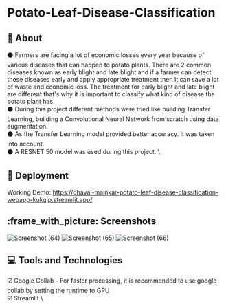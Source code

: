 # Potato-Leaf-Disease-Classification

## :memo: About ##
:black_circle: Farmers are facing a lot of economic losses every year because of various diseases that can happen to potato plants. There are 2 common diseases known as early blight and late blight and if a farmer can detect these diseases early and apply appropriate treatment then it can save a lot of waste and economic loss. The treatment for early blight and late blight are different that's why it is important to classify what kind of disease the potato plant has\
:black_circle: During this project different methods were tried like building Transfer Learning, building a Convolutional Neural Network from scratch using data augmentation. \
:black_circle: As the Transfer Learning model provided better accuracy. It was taken into account. \
:black_circle: A RESNET 50 model was used during this project. \


## :rocket: Deployment ##
Working Demo: https://dhaval-mainkar-potato-leaf-disease-classification-webapp-kukqjp.streamlit.app/

## :frame_with_picture: Screenshots ##
![Screenshot (64)](https://user-images.githubusercontent.com/53887636/236695821-1aafa322-0dcf-41e5-bda7-faf875d94713.png)
![Screenshot (65)](https://user-images.githubusercontent.com/53887636/236694726-1dd95cad-aff1-4431-966a-ed25af00047a.png)
![Screenshot (66)](https://user-images.githubusercontent.com/53887636/236694458-59e23062-7d05-408e-ab24-cf696049f917.png)


## :computer: Tools and Technologies ##
:ballot_box_with_check: Google Collab - For faster processing, it is recommended to use google collab by setting the runtime to GPU \
:ballot_box_with_check: Streamlit \
